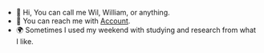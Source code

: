 - 👋 Hi, You can call me Wil, William, or anything.
- 👀 You can reach me with [Account](https://github.com/wliam06).
- 🌍 Sometimes I used my weekend with studying and research from what I like.

<!---
william-gho/william-gho is a ✨ special ✨ repository because its `README.md` (this file) appears on your GitHub profile.
You can click the Preview link to take a look at your changes.
--->
